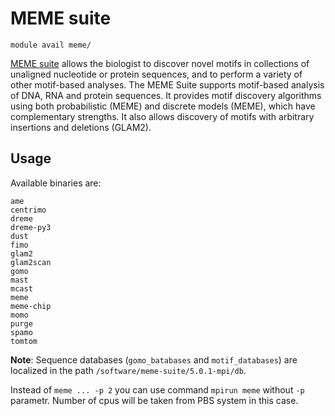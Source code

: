 # MEME suite 

    module avail meme/

[MEME suite](https://meme-suite.org/meme/index.html) allows the biologist to discover novel motifs in collections of unaligned nucleotide or protein sequences, and to perform a variety of other motif-based analyses. The MEME Suite supports motif-based analysis of DNA, RNA and protein sequences. It provides motif discovery algorithms using both probabilistic (MEME) and discrete models (MEME), which have complementary strengths. It also allows discovery of motifs with arbitrary insertions and deletions (GLAM2).

## Usage

Available binaries are:

```
ame
centrimo
dreme
dreme-py3
dust
fimo
glam2
glam2scan
gomo
mast
mcast
meme
meme-chip
momo
purge
spamo
tomtom
```

**Note**: Sequence databases (`gomo_batabases` and `motif_databases`) are localized in the path `/software/meme-suite/5.0.1-mpi/db`.

Instead of `meme ... -p 2` you can use command `mpirun meme` without `-p` parametr. Number of cpus will be taken from PBS system in this case. 

